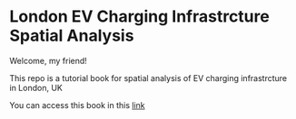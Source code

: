 # London EV Charging Infrastrcture Spatial Analysis
 
 Welcome, my friend!
 
 This repo is a tutorial book for spatial analysis of EV charging infrastrcture in London, UK
 
 You can access this book in this [link](https://zeqiang.fun/London_EV_charging_infrastrcture_spatial_analysis/book/index.html)
 
